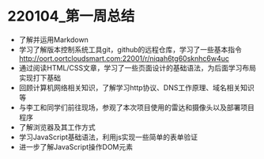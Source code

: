 # 220104_第一周总结

- 了解并运用Markdown
- 学习了解版本控制系统工具git，github的远程仓库，学习了一些基本指令
http://oort.oortcloudsmart.com:22001/r/niqah6tg60sknhc6w4uc
- 通过阅读HTML/CSS文章，学习了一些页面设计的基础语法，为后面学习布局实现打下基础
- 回顾计算机网络相关知识，了解学习http协议、DNS工作原理、域名相关知识等
- 与李工和同学们前往现场，参观了本次项目使用的雷达和摄像头以及部署项目程序
- 了解浏览器及其工作方式
- 学习JavaScript基础语法，利用js实现一些简单的表单验证
- 进一步了解JavaScript操作DOM元素